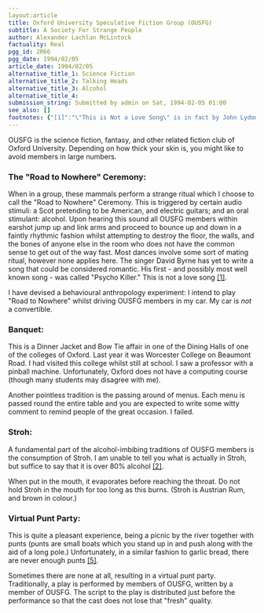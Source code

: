 ```yaml
---
layout:article
title: Oxford University Speculative Fiction Group (OUSFG)
subtitle: A Society For Strange People
author: Alexander Lachlan McLintock
factuality: Real
pgg_id: 2R66
pgg_date: 1994/02/05
article_date: 1994/02/05
alternative_title_1: Science Fiction
alternative_title_2: Talking Heads
alternative_title_3: Alcohol
alternative_title_4: 
submission_string: Submitted by admin on Sat, 1994-02-05 01:00
see_also: []
footnotes: {"[1]":"\"This is Not a Love Song\" is in fact by John Lydon of Public Image Limited - ex of the Sex Pistols.","[2]":"80% alcohol classes Stroh as a dangerous drug in the UK, and so I would like to point out that no member of OUSFG drinks Stroh in the UK, but only in those countries in which it is legal. This of course results in large numbers of backpacking holidays to Europe...","[3]":"Abbey Road, by the Beatles.","[4]":"It is fun reading the footnotes, isn't it?","[5]":"This is derived from a quote by Alex Stewart, science fiction author, who once told me \"There is never enough garlic bread.\" I feel he spoke a truth."}
---
```

<div>
<p>OUSFG is the science fiction, fantasy, and other related fiction club of Oxford University. Depending on how thick your skin is, you might like to avoid members in large numbers.</p>
<h3>The "Road to Nowhere" Ceremony:</h3>
<p>When in a group, these mammals perform a strange ritual which I choose to call the "Road to Nowhere" Ceremony. This is triggered by certain audio stimuli: a Scot pretending to be American, and electric guitars; and an oral stimulant: alcohol. Upon hearing this sound all OUSFG members within earshot jump up and link arms and proceed to bounce up and down in a faintly rhythmic fashion whilst attempting to destroy the floor, the walls, and the bones of anyone else in the room who does not have the common sense to get out of the way fast. Most dances involve some sort of mating ritual, however none applies here. The singer David Byrne has yet to write a song that could be considered romantic. His first - and possibly most well known song - was called "Psycho Killer." This is not a love song <a href="#footnotes.1" class="footnote-link">[1]</a>.</p>
<p>I have devised a behavioural anthropology experiment: I intend to play "Road to Nowhere" whilst driving OUSFG members in my car. My car is <em>not</em> a convertible.</p>
<h3>Banquet:</h3>
<p>This is a Dinner Jacket and Bow Tie affair in one of the Dining Halls of one of the colleges of Oxford. Last year it was Worcester College on Beaumont Road. I had visited this college whilst still at school. I saw a professor with a pinball machine. Unfortunately, Oxford does not have a computing course (though many students may disagree with me).</p>
<p>Another pointless tradition is the passing around of menus. Each menu is passed round the entire table and you are expected to write some witty comment to remind people of the great occasion. I failed.</p>
<h3>Stroh:</h3>
<p>A fundamental part of the alcohol-imbibing traditions of OUSFG members is the consumption of Stroh. I am unable to tell you what is actually in Stroh, but suffice to say that it is over 80% alcohol <a href="#footnotes.2" class="footnote-link">[2]</a>.</p>
<p>When put in the mouth, it evaporates before reaching the throat. Do not hold Stroh in the mouth for too long as this burns. (Stroh is Austrian Rum, and brown in colour.)</p>
<h3>Virtual Punt Party:</h3>
<p>This is quite a pleasant experience, being a picnic by the river together with punts (punts are small boats which you stand up in and push along with the aid of a long pole.) Unfortunately, in a similar fashion to garlic bread, there are never enough punts <a href="#footnotes.5" class="footnote-link">[5]</a>.</p>
<p>Sometimes there are none at all, resulting in a virtual punt party. Traditionally, a play is performed by members of OUSFG, written by a member of OUSFG. The script to the play is distributed just before the performance so that the cast does not lose that "fresh" quality.</p>
</div>
